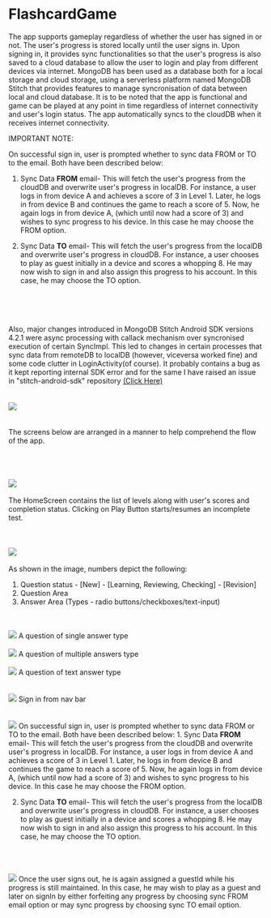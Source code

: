 # FlashcardGame
The app supports gameplay regardless of whether the user has signed in or not. The user's progress is stored locally until the user signs in. Upon signing in, it provides sync functionalities so that the user's progress is also saved to a cloud database to allow the user to login and play from different devices via internet. MongoDB has been used as a database both for a local storage and cloud storage, using a serverless platform named MongoDB Stitch that provides features to manage syncronisation of data between local and cloud database. It is to be noted that the app is functional and game can be played at any point in time regardless of internet connectivity and user's login status. The app automatically syncs to the cloudDB when it receives internet connectivity. 

IMPORTANT NOTE:   

On successful sign in, user is prompted whether to sync data FROM or TO to the email. Both have been described below:
1. Sync Data <b>FROM</b> email- This will fetch the user's progress from the cloudDB and overwrite user's progress in localDB. For instance, a user logs in from device A and achieves a score of 3 in Level 1. Later, he logs in from device B and continues the game to reach a score of 5. Now, he again logs in from device A, (which until now had a score of 3) and wishes to sync progress to his device. In this case he may choose the FROM option. 

2. Sync Data <b>TO</b> email- This will fetch the user's progress from the localDB and overwrite user's progress in cloudDB. For instance, a user chooses to play as guest initially in a device and scores a whopping 8. He may now wish to sign in and also assign this progress to his account. In this case, he may choose the TO option.
<br>
<br>
<br>


Also, major changes introduced in MongoDB Stitch Android SDK versions 4.2.1 were async processing with callack mechanism over syncronised execution of certain SyncImpl. This led to changes in certain processes that sync data from remoteDB to localDB (however, viceversa worked fine) and some code clutter in LoginActivity(of course). It probably contains a bug as it kept reporting internal SDK error and for the same I have raised an issue in "stitch-android-sdk" repository <a href="https://github.com/mongodb/stitch-android-sdk/issues/171" target="_blank">(Click Here)</a>
<br>
<br>
<br>
<img src="app/imgsdk.png">
<br>
<br>
<br>
The screens below are arranged in a manner to help comprehend the flow of the app.
<br>
<br><br><br>
<br>
<img src="app/img2.jpg">
<br><br>
The HomeScreen contains the list of levels along with user's scores and completion status. Clicking on Play Button starts/resumes an incomplete test.
<br><br><br>
<br>
<img src="app/img3.jpg">
<br><br>
As shown in the image, numbers depict the following:
1. Question status - [New] - [Learning, Reviewing, Checking] - [Revision]
2. Question Area
3. Answer Area (Types - radio buttons/checkboxes/text-input)

<br>
<br>
<img src="app/img4.jpg">
A question of single answer type

<br>
<br>
<img src="app/img5.jpg">
A question of multiple answers type

<br>
<br>
<img src="app/img6.jpg">
A question of text answer type

<br>
<br>
<br>
<img src="app/img12.jpg">
Sign in from nav bar


<br>
<br>
<br>
<img src="app/img14.jpg">
On successful sign in, user is prompted whether to sync data FROM or TO to the email. Both have been described below:
1. Sync Data <b>FROM</b> email- This will fetch the user's progress from the cloudDB and overwrite user's progress in localDB. For instance, a user logs in from device A and achieves a score of 3 in Level 1. Later, he logs in from device B and continues the game to reach a score of 5. Now, he again logs in from device A, (which until now had a score of 3) and wishes to sync progress to his device. In this case he may choose the FROM option. 

2. Sync Data <b>TO</b> email- This will fetch the user's progress from the localDB and overwrite user's progress in cloudDB. For instance, a user chooses to play as guest initially in a device and scores a whopping 8. He may now wish to sign in and also assign this progress to his account. In this case, he may choose the TO option.

<br>
<br>
<br>
<img src="app/img15.jpg">
Once the user signs out, he is again assigned a guestId while his progress is still maintained. In this case, he may wish to play as a guest and later on signIn by either forfeiting any progress by choosing sync FROM email option or may sync progress by choosing sync TO email option.


